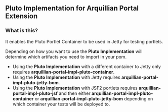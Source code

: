 ## Pluto Implementation for Arquillian Portal Extension

### What is this?

It enables the Pluto Portlet Container to be used in Jetty for testing portlets.

Depending on how you want to use the **Pluto Implementation** will determine which artifacts you need to import in your pom.

* Using the **Pluto Implementation** with a different container to Jetty only requires **arquillian-portal-impl-pluto-container**.
* Using the **Pluto Implementation** with Jetty requires **arquillian-portal-impl-pluto-jetty-bom**.
* Using the **Pluto Implementation** with JSF2 portlets requires **arquillian-portal-impl-pluto-jsf** and then either **arquillian-portal-impl-pluto-container** or **arquillian-portal-impl-pluto-jetty-bom** depending on which container your tests will be deployed to.